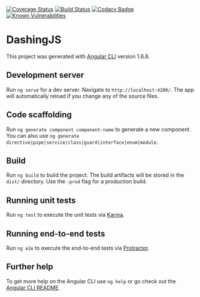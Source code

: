 [![Coverage Status](https://coveralls.io/repos/github/Yanossodroy/dashingJS/badge.svg?branch=master)](https://coveralls.io/github/Yanossodroy/dashingJS?branch=master)
[![Build Status](https://travis-ci.org/Yanossodroy/dashingJS.svg?branch=master)](https://travis-ci.org/Yanossodroy/dashingJS)
[![Codacy Badge](https://api.codacy.com/project/badge/Grade/4ba3a9e9bcc14a5f914ad61bbe04e5e4)](https://www.codacy.com/app/Yanossodroy/dashingJS?utm_source=github.com&amp;utm_medium=referral&amp;utm_content=Yanossodroy/dashingJS&amp;utm_campaign=Badge_Grade)                
[![Known Vulnerabilities](https://snyk.io/test/github/yanossodroy/dashingjs/badge.svg?targetFile=package.json)](https://snyk.io/test/github/yanossodroy/dashingjs?targetFile=package.json)

# DashingJS

This project was generated with [Angular CLI](https://github.com/angular/angular-cli) version 1.6.8.

## Development server

Run `ng serve` for a dev server. Navigate to `http://localhost:4200/`. The app will automatically reload if you change any of the source files.

## Code scaffolding

Run `ng generate component component-name` to generate a new component. You can also use `ng generate directive|pipe|service|class|guard|interface|enum|module`.

## Build

Run `ng build` to build the project. The build artifacts will be stored in the `dist/` directory. Use the `-prod` flag for a production build.

## Running unit tests

Run `ng test` to execute the unit tests via [Karma](https://karma-runner.github.io).

## Running end-to-end tests

Run `ng e2e` to execute the end-to-end tests via [Protractor](http://www.protractortest.org/).

## Further help

To get more help on the Angular CLI use `ng help` or go check out the [Angular CLI README](https://github.com/angular/angular-cli/blob/master/README.md).
